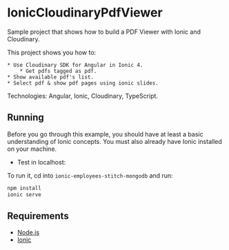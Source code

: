 # IonicCloudinaryPdfViewer

Sample project that shows how to build  a PDF Viewer with Ionic and Cloudinary.

This project shows you how to:

    * Use Cloudinary SDK for Angular in Ionic 4.
        * Get pdfs tagged as pdf.
    * Show available pdf's list.
    * Select pdf & show pdf pages using ionic slides.

Technologies: Angular, Ionic, Cloudinary, TypeScript.

## Running

Before you go through this example, you should have at least a basic understanding of Ionic concepts. You must also already have Ionic installed on your machine.

* Test in localhost:

To run it, cd into `ionic-employees-stitch-mongodb` and run:

```bash
npm install
ionic serve
```

## Requirements

* [Node.js](http://nodejs.org/)
* [Ionic](https://ionicframework.com/getting-started#cli)


